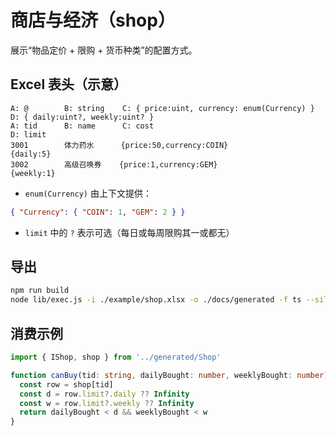 # 商店与经济（shop）

展示“物品定价 + 限购 + 货币种类”的配置方式。

## Excel 表头（示意）
```
A: @        B: string    C: { price:uint, currency: enum(Currency) }   D: { daily:uint?, weekly:uint? }
A: tid      B: name      C: cost                                      D: limit
3001        体力药水      {price:50,currency:COIN}                     {daily:5}
3002        高级召唤券    {price:1,currency:GEM}                       {weekly:1}
```

- `enum(Currency)` 由上下文提供：
```json
{ "Currency": { "COIN": 1, "GEM": 2 } }
```
- `limit` 中的 `?` 表示可选（每日或每周限购其一或都无）

## 导出
```bash
npm run build
node lib/exec.js -i ./example/shop.xlsx -o ./docs/generated -f ts --silent
```

## 消费示例
```ts
import { IShop, shop } from '../generated/Shop'

function canBuy(tid: string, dailyBought: number, weeklyBought: number) {
  const row = shop[tid]
  const d = row.limit?.daily ?? Infinity
  const w = row.limit?.weekly ?? Infinity
  return dailyBought < d && weeklyBought < w
}
```
